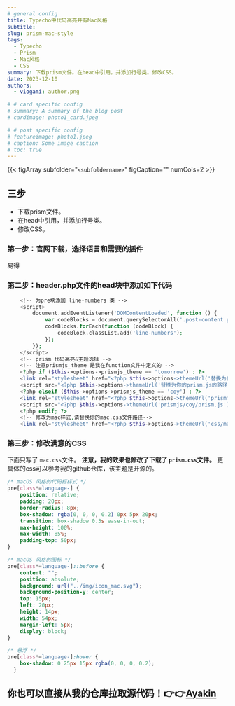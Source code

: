 ```yaml
---
# general config
title: Typecho中代码高亮并有Mac风格
subtitle: 
slug: prism-mac-style
tags: 
  - Typecho
  - Prism
  - Mac风格
  - CSS
summary: 下载prism文件。在head中引用，并添加行号类。修改CSS。
date: 2023-12-10
authors:
  - viogami: author.png

# # card specific config
# summary: A summary of the blog post
# cardimage: photo1_card.jpeg

# # post specific config
# featureimage: photo1.jpeg
# caption: Some image caption
# toc: true
---
```

{{< figArray subfolder="`<subfoldername>`" figCaption="" numCols=2 >}}

## 三步

- 下载prism文件。
- 在head中引用，并添加行号类。
- 修改CSS。


### 第一步：官网下载，选择语言和需要的插件

易得

### 第二步：header.php文件的head块中添加如下代码

```php
    <!-- 为pre块添加 line-numbers 类 -->
    <script>
        document.addEventListener('DOMContentLoaded', function () {
            var codeBlocks = document.querySelectorAll('.post-content pre:not(.line-numbers)');
            codeBlocks.forEach(function (codeBlock) {
                codeBlock.classList.add('line-numbers');
            });
        });
    </script>
    <!-- prism 代码高亮&主题选择 -->
    <!-- 注意prismjs_theme 是我在function文件中定义的 -->
    <?php if ($this->options->prismjs_theme == 'tomorrow') : ?>
    <link rel="stylesheet" href="<?php $this->options->themeUrl('替换为你的prism.css的路径，下同'); ?>" />
    <script src="<?php $this->options->themeUrl('替换为你的prism.js的路径，下同'); ?>"></script>
    <?php elseif ($this->options->prismjs_theme == 'coy') : ?>
    <link rel="stylesheet" href="<?php $this->options->themeUrl('prismjs/coy/prism.css'); ?>" />
    <script src="<?php $this->options->themeUrl('prismjs/coy/prism.js'); ?>"></script>
    <?php endif; ?>
    <!-- 修改为mac样式,请替换你的mac.css文件路径-->
    <link rel="stylesheet" href="<?php $this->options->themeUrl('css/mac.css'); ?>" />
```

### 第三步：修改满意的CSS

下面只写了 `mac.css`文件。
**注意，我的效果也修改了下载了 `prism.css`文件。**
更具体的css可以参考我的github仓库，该主题是开源的。

```css
/* macOS 风格的代码框样式 */
pre[class*=language-] {
    position: relative;
    padding: 20px;
    border-radius: 8px; 
    box-shadow: rgba(0, 0, 0, 0.2) 0px 5px 20px;
    transition: box-shadow 0.3s ease-in-out;
    max-height: 100%;
    max-width: 85%;
    padding-top: 50px;
}

/* macOS 风格的图标 */
pre[class*=language-]::before {
    content: "";
    position: absolute;
    background: url("../img/icon_mac.svg");
    background-position-y: center;
    top: 15px;
    left: 20px;
    height: 14px;
    width: 54px;
    margin-left: 5px;
    display: block;
}

/* 悬浮 */
pre[class*=language-]:hover {
    box-shadow: 0 25px 15px rgba(0, 0, 0, 0.2);
  }
```

## 你也可以直接从我的仓库拉取源代码！👉👉**[Ayakin](https://github.com/viogami/Ayakin-TypechoTheme)**

<script src="https://giscus.app/client.js"
        data-repo="viogami/blog"
        data-repo-id="R_kgDOORWDyA"
        data-category="Announcements"
        data-category-id="DIC_kwDOORWDyM4Conxc"
        data-mapping="pathname"
        data-strict="0"
        data-reactions-enabled="1"
        data-emit-metadata="0"
        data-input-position="top"
        data-theme="preferred_color_scheme"
        data-lang="zh-CN"
        crossorigin="anonymous"
        async>
</script>
